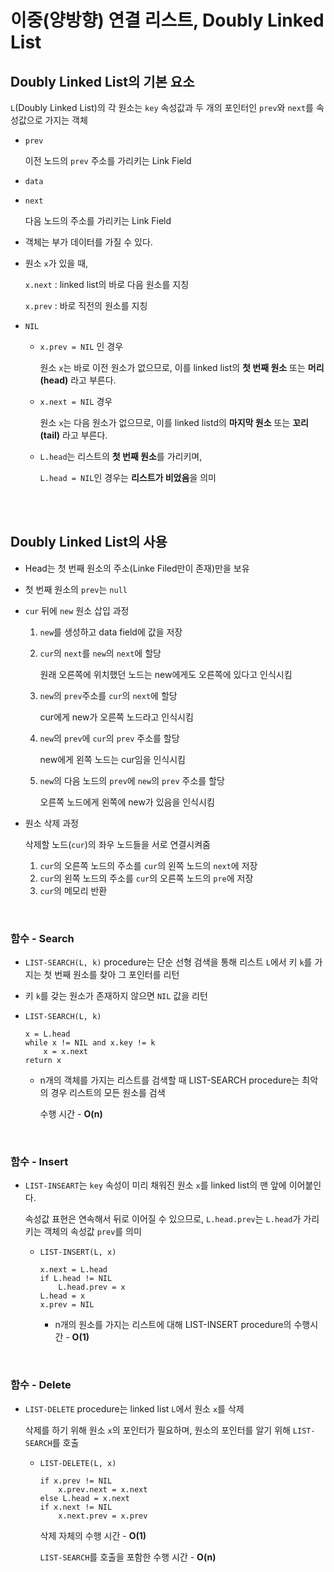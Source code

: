 # 이중(양방향) 연결 리스트, Doubly Linked List

## Doubly Linked List의 기본 요소

`L`(Doubly Linked List)의 각 원소는 `key` 속성값과 두 개의 포인터인 `prev`와 `next`를 속성값으로 가지는 객체

- `prev`

  이전 노드의 `prev` 주소를 가리키는 Link Field

- `data`

- `next`

  다음 노드의 주소를 가리키는 Link Field

- 객체는 부가 데이터를 가질 수 있다.

- 원소 `x`가 있을 때,

  `x.next` : linked list의 바로 다음 원소를 지칭

  `x.prev` : 바로 직전의 원소를 지칭
  
- `NIL`

  - `x.prev = NIL` 인 경우

    원소 `x`는 바로 이전 원소가 없으므로, 이를 linked list의 **첫 번째 원소** 또는 **머리(head)** 라고 부른다.

  - `x.next = NIL` 경우

    원소 `x`는 다음 원소가 없으므로, 이를 linked listd의 **마지막 원소** 또는 **꼬리(tail)** 라고 부른다.

  - `L.head`는 리스트의 **첫 번째 원소**를 가리키며,

    `L.head = NIL`인 경우는 **리스트가 비었음**을 의미

<br>

<br>

## Doubly Linked List의 사용

- Head는 첫 번째 원소의 주소(Linke Filed만이 존재)만을 보유

- 첫 번째 원소의 `prev`는 `null`

- `cur` 뒤에 `new` 원소 삽입 과정

  1. `new`를 생성하고 data field에 값을 저장

  2. `cur`의 `next`를 `new`의 `next`에 할당

     원래 오른쪽에 위치했던 노드는 new에게도 오른쪽에 있다고 인식시킴

  3. `new`의 `prev`주소를 `cur`의 `next`에 할당

     cur에게 new가 오른쪽 노드라고 인식시킴

  4. `new`의 `prev`에 `cur`의 `prev` 주소를 할당

     new에게 왼쪽 노드는 cur임을 인식시킴

  5. `new`의 다음 노드의 `prev`에 `new`의 `prev` 주소를 할당

     오른쪽 노드에게 왼쪽에 new가 있음을 인식시킴

- 원소 삭제 과정

  삭제할 노드(`cur`)의 좌우 노드들을 서로 연결시켜줌

  1. `cur`의 오른쪽 노드의 주소를 `cur`의 왼쪽 노드의 `next`에 저장
  2. `cur`의 왼쪽 노드의 주소를 `cur`의 오른쪽 노드의 `pre`에 저장
  3. `cur`의 메모리 반환

<br>

### 함수 - Search

- `LIST-SEARCH(L, k)` procedure는 단순 선형 검색을 통해 리스트 `L`에서 키 `k`를 가지는 첫 번째 원소를 찾아 그 포인터를 리턴

- 키 `k`를 갖는 원소가 존재하지 않으면 `NIL` 값을 리턴

- `LIST-SEARCH(L, k)`

  ```
  x = L.head
  while x != NIL and x.key != k
      x = x.next
  return x
  ```

  - n개의 객체를 가지는 리스트를 검색할 때 LIST-SEARCH procedure는 최악의 경우 리스트의 모든 원소를 검색

    수행 시간 - **O(n)**

<br>

### 함수 - Insert

- `LIST-INSEART`는 `key` 속성이 미리 채워진 원소 `x`를 linked list의 맨 앞에 이어붙인다.

  속성값 표현은 연속해서 뒤로 이어질 수 있으므로, `L.head.prev`는 `L.head`가 가리키는 객체의 속성값 `prev`를 의미

  - `LIST-INSERT(L, x)`

    ```
    x.next = L.head
    if L.head != NIL
        L.head.prev = x
    L.head = x
    x.prev = NIL
    ```

    - n개의 원소를 가지는 리스트에 대해 LIST-INSERT procedure의 수행시간 - **O(1)**

<br>

### 함수 - Delete

- `LIST-DELETE` procedure는 linked list `L`에서 원소 `x`를 삭제

  삭제를 하기 위해 원소 `x`의 포인터가 필요하며, 원소의 포인터를 알기 위해 `LIST-SEARCH`를 호출

  - `LIST-DELETE(L, x)`

    ```
    if x.prev != NIL
        x.prev.next = x.next
    else L.head = x.next
    if x.next != NIL
        x.next.prev = x.prev
    ```

    삭제 자체의 수행 시간 - **O(1)**

    `LIST-SEARCH`를 호출을 포함한 수행 시간 - **O(n)**
